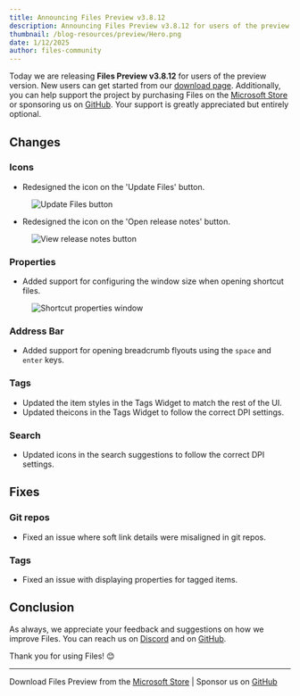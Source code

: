 ```yaml
---
title: Announcing Files Preview v3.8.12
description: Announcing Files Preview v3.8.12 for users of the preview version.
thumbnail: /blog-resources/preview/Hero.png
date: 1/12/2025
author: files-community
---
```


Today we are releasing **Files Preview v3.8.12** for users of the preview version. New users can get started from our [download page](/download/). Additionally, you can help support the project by purchasing Files on the [Microsoft Store](ms-windows-store://pdp/?ProductId=9NSQD9PKV3SS&cid=FilesWebsite) or sponsoring us on [GitHub](https://github.com/sponsors/yaira2). Your support is greatly appreciated but entirely optional.

## Changes

### Icons

- Redesigned the icon on the 'Update Files' button.

<figure>
    <img src="/blog-resources/v3-8-12/UpdateFilesIcon.png" alt="Update Files button" />
</figure>

- Redesigned the icon on the 'Open release notes' button.

<figure>
    <img src="/blog-resources/v3-8-12/ReleaseNotesIcon.png" alt="View release notes button" />
</figure>

### Properties

- Added support for configuring the window size when opening shortcut files.

<figure>
    <img src="/blog-resources/v3-8-12/ShortcutWindowArgs.png" alt="Shortcut properties window" />
</figure>

### Address Bar

- Added support for opening breadcrumb flyouts using the `space` and `enter` keys.

### Tags

- Updated the item styles in the Tags Widget to match the rest of the UI.
- Updated theicons in the Tags Widget to follow the correct DPI settings.

### Search

- Updated icons in the search suggestions to follow the correct DPI settings.

## Fixes

### Git repos

- Fixed an issue where soft link details were misaligned in git repos.

### Tags

- Fixed an issue with displaying properties for tagged items.

## Conclusion

As always, we appreciate your feedback and suggestions on how we improve Files. You can reach us on [Discord](https://discord.gg/files) and on [GitHub](https://github.com/files-community/Files/).

Thank you for using Files! 😊

---

Download Files Preview from the [Microsoft Store](ms-windows-store://pdp/?ProductId=9NSQD9PKV3SS&cid=FilesWebsite) | Sponsor us on [GitHub](https://github.com/sponsors/yaira2/)